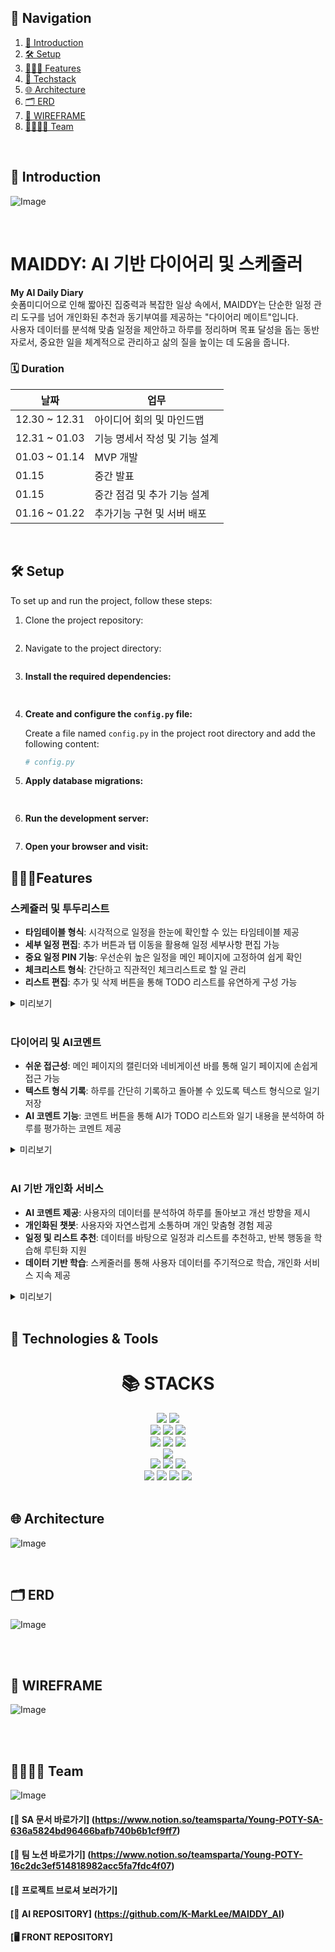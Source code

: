 ## 📖 Navigation

1. [👀 Introduction](#introduction)
2. [🛠 Setup](#setup)
3. [👩🏻‍💻 Features](#features)
4. [📝 Techstack](#techstack)
5. [🌐 Architecture](#architecture)
6. [🗂 ERD](#erd)
7. [🎨 WIREFRAME](#wireframe)
8. [👨‍👩‍👧‍👦 Team](#team)

<br>

<a name="introduction"></a>
## 👀 Introduction
![Image](https://github.com/user-attachments/assets/d15ad40b-460d-452a-9d48-1ed9ab7cb8aa)

<br>

# MAIDDY: AI 기반 다이어리 및 스케줄러  
**My AI Daily Diary**
<br>
숏폼미디어으로 인해 짧아진 집중력과 복잡한 일상 속에서, MAIDDY는 단순한 일정 관리 도구를 넘어 개인화된 추천과 동기부여를 제공하는 "다이어리 메이트"입니다.  
사용자 데이터를 분석해 맞춤 일정을 제안하고 하루를 정리하며 목표 달성을 돕는 동반자로서, 중요한 일을 체계적으로 관리하고 삶의 질을 높이는 데 도움을 줍니다.  




### 🗓 Duration
| 날짜            | 업무                 |
|---------------|--------------------|
| 12.30 ~ 12.31 | 아이디어 회의 및 마인드맵      |
| 12.31 ~ 01.03 | 기능 명세서 작성 및 기능 설계   |
| 01.03 ~ 01.14 | MVP 개발 |
| 01.15 | 중간 발표 |
| 01.15 | 중간 점검 및 추가 기능 설계 |
| 01.16 ~ 01.22 | 추가기능 구현 및 서버 배포  |


<br>

<a name="setup"></a>
## 🛠 Setup 
To set up and run the project, follow these steps:

1. Clone the project repository:

    ```bash

    ```

2. Navigate to the project directory:

    ```bash
 
    ```

3. **Install the required dependencies:**

    ```bash
  
    ```

4. **Create and configure the `config.py` file:**

    Create a file named `config.py` in the project root directory and add the following content:

    ```python
    # config.py


    ```

5. **Apply database migrations:**

    ```bash
  
    ```

6. **Run the development server:**

    ```bash

    ```

7. **Open your browser and visit:**



<a name="features"></a>
## 👩🏻‍💻Features
### 스케쥴러 및 투두리스트
- **타임테이블 형식**: 시각적으로 일정을 한눈에 확인할 수 있는 타임테이블 제공
- **세부 일정 편집**: 추가 버튼과 탭 이동을 활용해 일정 세부사항 편집 가능
- **중요 일정 PIN 기능**: 우선순위 높은 일정을 메인 페이지에 고정하여 쉽게 확인
- **체크리스트 형식**: 간단하고 직관적인 체크리스트로 할 일 관리
- **리스트 편집**: 추가 및 삭제 버튼을 통해 TODO 리스트를 유연하게 구성 가능

<details>
<summary>미리보기</summary>
<div markdown="1">
    

 <br>
</div>
</details>

<br>

### 다이어리 및 AI코멘트
- **쉬운 접근성**: 메인 페이지의 캘린더와 네비게이션 바를 통해 일기 페이지에 손쉽게 접근 가능
- **텍스트 형식 기록**: 하루를 간단히 기록하고 돌아볼 수 있도록 텍스트 형식으로 일기 저장
- **AI 코멘트 기능**: 코멘트 버튼을 통해 AI가 TODO 리스트와 일기 내용을 분석하여 하루를 평가하는 코멘트 제공

<details>
<summary>미리보기</summary>
<div markdown="1">


 <br>
</div>
</details>

<br>

### AI 기반 개인화 서비스
- **AI 코멘트 제공**: 사용자의 데이터를 분석하여 하루를 돌아보고 개선 방향을 제시
- **개인화된 챗봇**: 사용자와 자연스럽게 소통하며 개인 맞춤형 경험 제공
- **일정 및 리스트 추천**: 데이터를 바탕으로 일정과 리스트를 추천하고, 반복 행동을 학습해 루틴화 지원
- **데이터 기반 학습**: 스케줄러를 통해 사용자 데이터를 주기적으로 학습, 개인화 서비스 지속 제공


<details>
<summary>미리보기</summary>
<div markdown="1">


 <br>
</div>
</details>

<br>

<a name="techstack"></a>
## 📝 Technologies & Tools
<div align=center><h1>📚 STACKS</h1></div>

<div align=center> 
  <!-- Frontend -->
  <img src="https://img.shields.io/badge/Next.js-000000?style=for-the-badge&logo=next.js&logoColor=white"> 
  <img src="https://img.shields.io/badge/Tailwind%20CSS-06B6D4?style=for-the-badge&logo=tailwindcss&logoColor=white">
  <br>
  
  <!-- Backend -->
  <img src="https://img.shields.io/badge/Django%20DRF-092E20?style=for-the-badge&logo=django&logoColor=white"> 
  <img src="https://img.shields.io/badge/Flask-000000?style=for-the-badge&logo=flask&logoColor=white">
  <img src="https://img.shields.io/badge/Postman-FF6C37?style=for-the-badge&logo=postman&logoColor=white">
  <br>
  
  <!-- AI -->
  <img src="https://img.shields.io/badge/OpenAI-412991?style=for-the-badge&logo=openai&logoColor=white"> 
  <img src="https://img.shields.io/badge/FAISS-0086FF?style=for-the-badge&logo=faiss&logoColor=white">
  <img src="https://img.shields.io/badge/Embeddings-3A86FF?style=for-the-badge&logo=ai&logoColor=white">
  <br>
  
  <!-- Database -->
  <img src="https://img.shields.io/badge/PostgreSQL-336791?style=for-the-badge&logo=postgresql&logoColor=white"> 
  <br>
  
  <!-- Cloud/Infrastructure -->
  <img src="https://img.shields.io/badge/AWS-232F3E?style=for-the-badge&logo=amazonaws&logoColor=white"> 
  <img src="https://img.shields.io/badge/Docker-2496ED?style=for-the-badge&logo=docker&logoColor=white">
  <img src="https://img.shields.io/badge/Python%203.9-3776AB?style=for-the-badge&logo=python&logoColor=white">
  <br>
  
  <!-- Collaboration -->
  <img src="https://img.shields.io/badge/JIRA-0052CC?style=for-the-badge&logo=jira&logoColor=white"> 
  <img src="https://img.shields.io/badge/Figma-F24E1E?style=for-the-badge&logo=figma&logoColor=white">
  <img src="https://img.shields.io/badge/Slack-4A154B?style=for-the-badge&logo=slack&logoColor=white">
  <img src="https://img.shields.io/badge/Notion-000000?style=for-the-badge&logo=notion&logoColor=white">
</div>

<br>

<a name="architecture"></a>
## 🌐 Architecture
![Image](https://github.com/user-attachments/assets/4b57876a-6f81-49a9-a639-11c70f576bcd)

<br>

<a name="erd"></a>
## 🗂 ERD
![Image](https://github.com/user-attachments/assets/eae194e1-8c5e-490d-9432-dd7ea0ce542b)

<br><br>



<a name="wireframe"></a>
## 🎨 WIREFRAME
![Image](https://github.com/user-attachments/assets/9fd46de8-d1c6-4dfd-b6fe-75498c436665)

<br><br>


<a name="team"></a>
## 👨‍👩‍👧‍👦 Team
![Image](https://github.com/user-attachments/assets/68f62f85-021f-46b9-8504-12db66832ee8)


#### [📝 SA 문서 바로가기] (https://www.notion.so/teamsparta/Young-POTY-SA-636a5824bd96466bafb740b6b1cf9ff7)
#### [👊 팀 노션 바로가기] (https://www.notion.so/teamsparta/Young-POTY-16c2dc3ef514818982acc5fa7fdc4f07)
#### [🌟 프로젝트 브로셔 보러가기]
#### [🤖 AI REPOSITORY] (https://github.com/K-MarkLee/MAIDDY_AI)
#### [🖥️ FRONT REPOSITORY]
